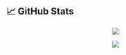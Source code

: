 ## &#x1f4c8; GitHub Stats
<p align="center">
  <a href="https://github.com/SergioO21">
    <img src="https://github-readme-stats.vercel.app/api/top-langs/?username=SergioO21&hide=CSS,jupyter%20notebook&layout=compact&langs_count=10&text_color=daf7dc&bg_color=151515">
  </a>
</p>

<p align="center">
  <a href="https://github.com/SergioO21">
    <img src="https://github-readme-stats.vercel.app/api?username=SergioO21&show_icons=true&line_height=27&count_private=true&title_color=6aa6f8&text_color=8a919a&icon_color=6aa6f8&bg_color=0e1116"/>
  </a>
</p>
